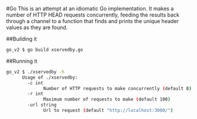 #Go
This is an attempt at an idiomatic Go implementation. It makes a number of HTTP HEAD requests concurrently, feeding the results back through a channel to a function that finds and prints the unique header values as they are found.

##Building it
````sh
go_v2 $ go build xservedby.go
````

##Running it
````sh
go_v2 $ ./xservedby -h
      Usage of ./xservedby:
        -c int
              Number of HTTP requests to make concurrently (default 8)
        -r int
              Maximum number of requests to make (default 100)
        -url string
              Url to request (default "http://localhost:3000/")
````